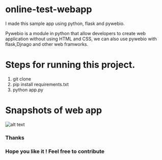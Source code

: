 # online-test-webapp
I made this sample app using python, flask and pywebio. <br>

Pywebio is a module in python that allow developers to create web application without using HTML and CSS, we can also use pywebio with flask,Djnago and other web framworks.

# Steps for running this project.
1. git clone<br>
2. pip install requirements.txt<br>
3. python app.py<br>

# Snapshots of web app

![alt text](https://github.com/kavyanshpandey/online-test-webapp/blob/main/Snapshots/20210417_201343.jpg)
<br>

### Thanks
### Hope you like it ! Feel free to contribute
